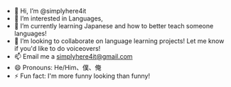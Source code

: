 - 👋 Hi, I’m @simplyhere4it
- 👀 I’m interested in Languages, 
- 🌱 I’m currently learning Japanese and how to better teach someone languages!
- 💞️ I’m looking to collaborate on language learning projects! Let me know if you'd like to do voiceovers!
- 📫 Email me a simplyhere4it@gmail.com
- 😄 Pronouns: He/Him、僕、俺
- ⚡ Fun fact: I'm more funny looking than funny!

<!---
simplyhere4it/simplyhere4it is a ✨ special ✨ repository because its `README.md` (this file) appears on your GitHub profile.
You can click the Preview link to take a look at your changes.
--->
